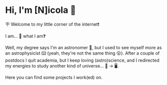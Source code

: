 # Hi, I'm [N]icola 👋

🪧 Welcome to my little corner of the internet❗

I am... :thinking: what I am:question:

Well, my degree says I'm an astronomer 🔭, but I used to see myself more as an astrophysicist ⌨️ (yeah, they're not the same thing :astonished:). 
After a couple of postdocs I quit academia, but I keep loving (astro)science, and I redirected my energies to study another kind of universe... 🌌 -> 🖥️. 

Here you can find some projects I work(ed) on.



<!--
**GiacobboNicola/GiacobboNicola** is a ✨ _special_ ✨ repository because its `README.md` (this file) appears on your GitHub profile.

Here are some ideas to get you started:

- 🔭 I’m currently working on ...
- 🌱 I’m currently learning ...
- 👯 I’m looking to collaborate on ...
- 🤔 I’m looking for help with ...
- 💬 Ask me about ...
- 📫 How to reach me: ...
- 😄 Pronouns: ...
- ⚡ Fun fact: ...
-->
